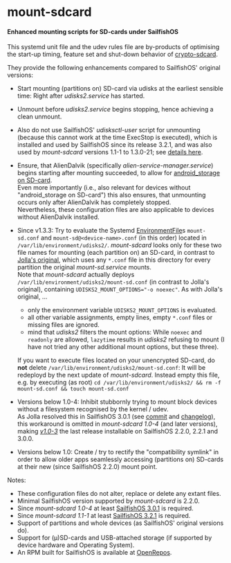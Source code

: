 # mount-sdcard
#### Enhanced mounting scripts for SD-cards under SailfishOS

This systemd unit file and the udev rules file are by-products of optimising the start-up timing, feature set and shut-down behavior of [crypto-sdcard](https://github.com/Olf0/crypto-sdcard).

They provide the following enhancements compared to SailfishOS' original versions:
* Start mounting (partitions on) SD-card via udisks at the earliest sensible time: Right after *udisks2.service* has started.
* Unmount before *udisks2.service* begins stopping, hence achieving a clean unmount.
* Also do not use SailfishOS' *udisksctl-user* script for unmounting (because this cannot work at the time ExecStop is executed), which is installed and used by SailfishOS since its release 3.2.1, and was also used by *mount-sdcard* versions 1.1-1 to 1.3.0-21; see [details here](https://github.com/Olf0/mount-sdcard/pull/2).
* Ensure, that AlienDalvik (specifically *alien-service-manager.service*) begins starting after mounting succeeded, to allow for [android_storage on SD-card](https://together.jolla.com/question/203539/guide-externalising-android_storage-and-other-directories-files-to-sd-card/#203539-2-externalising-homenemoandroid_storage).<br />
  Even more importantly (i.e., also relevant for devices without "android_storage on SD-card") this also ensures, that unmounting occurs only after AlienDalvik has completely stopped.<br />
  Nevertheless, these configuration files are also applicable to devices without AlienDalvik installed.
* Since v1.3.3: Try to evaluate the Systemd [EnvironmentFile](https://www.freedesktop.org/software/systemd/man/systemd.exec.html#EnvironmentFile=)s `mount-sd.conf` and `mount-sd@<device-name>.conf` (in this order) located in `/var/lib/environment/udisks2/`.  *mount-sdcard* looks only for these two file names for mounting (each partition on) an SD-card, in contrast to [Jolla's original](https://git.sailfishos.org/mer-core/udisks2/blob/master/rpm/0013-Pass-extra-mount-options-to-mount-sd-service.patch), which uses any `*.conf` file in this directory for every partition the original *mount-sd.service* mounts.<br />
  Note that *mount-sdcard* actually deploys `/var/lib/environment/udisks2/mount-sd.conf` (in contrast to Jolla's original), containing `UDISKS2_MOUNT_OPTIONS="-o noexec"`.  As with Jolla's original, ...
  * only the environment variable `UDISKS2_MOUNT_OPTIONS` is evaluated.
  * all other variable assignments, empty lines, empty `*.conf` files or missing files are ignored.
  * mind that *udisks2* filters the mount options: While `noexec` and `readonly` are allowed, `lazytime` results in *udisks2* refusing to mount (I have not tried any other additional mount options, but these three).
  
  If you want to execute files located on your unencrypted SD-card, do **not** delete `/var/lib/environment/udisks2/mount-sd.conf`: It will be redeployd by the next update of *mount-sdcard*.  Instead empty this file, e.g. by executing (as root) `cd /var/lib/environment/udisks2/ && rm -f mount-sd.conf && touch mount-sd.conf`
* Versions below 1.0-4: Inhibit stubbornly trying to mount block devices without a filesystem recognised by the kernel / udev.<br />
  As Jolla resolved this in SailfishOS 3.0.1 (see [commit](https://git.sailfishos.org/mer-core/udisks2/commit/6fae1738440d65deb995edb0e5d759c74729d00b) and [changelog](https://together.jolla.com/question/195733/changelog-301-sipoonkorpi/#195733-udisks2)), this workaround is omitted in *mount-sdcard 1.0-4* (and later versions), making [*v1.0-3*](https://github.com/Olf0/mount-sdcard/releases/tag/1.0-3) the last release installable on SailfishOS 2.2.0, 2.2.1 and 3.0.0.
* Versions below 1.0: Create / try to rectify the "compatibility symlink" in order to allow older apps seamlessly accessing (partitions on) SD-cards at their new (since SailfishOS 2.2.0) mount point.

Notes:
* These configuration files do not alter, replace or delete any extant files.
* Minimal SailfishOS version supported by *mount-sdcard* is 2.2.0.
* Since *mount-sdcard 1.0-4* at least [SailfishOS 3.0.1](https://github.com/Olf0/mount-sdcard/releases/tag/1.0-4) is required.
* Since *mount-sdcard 1.1-1* at least [SailfishOS 3.2.1](https://github.com/Olf0/mount-sdcard/pull/2) is required.
* Support of partitions and whole devices (as SailfishOS' original versions do).
* Support for (µ)SD-cards and USB-attached storage (if supported by device hardware and Operating System).
* An RPM built for SailfishOS is available at [OpenRepos](https://openrepos.net/content/olf/mount-sdcard).
